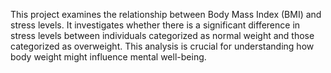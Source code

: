 This project examines the relationship between Body Mass Index (BMI) and stress levels. It investigates whether there is a significant difference in stress levels between individuals categorized as normal weight and those categorized as overweight. This analysis is crucial for understanding how body weight might influence mental well-being.
